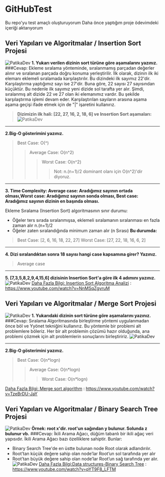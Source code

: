 # GitHubTest
Bu repo'yu test amaçlı oluşturuyorum
Daha önce yaptığım proje ödevimdeki içeriği aktarıyorum

## Veri Yapıları ve Algoritmalar / Insertion Sort Projesi
![PatikaDev](/InsertionSort.jpg)
**1. Yukarı verilen dizinin sort türüne göre aşamalarını yazınız.**
###Cevap:
Ekleme sıralama yönteminde, sıralanmamış parçadan değerler alınır ve sıralanan parçada doğru konuma yerleştirilir. İlk olarak, dizinin ilk iki elemanı eklemeli sıralamada karşılaştırılır. Bu dizindeki ilk sayımız 22'dir. Karşılaştırma yaptığımız sayı ise 27'dir. Buna göre, 22 sayısı 27 sayısından küçüktür. Bu nedenle ilk sayımız yeni dizide sol tarafta yer alır. Şimdi, sıralanmış alt dizide 22 ve 27 olan iki elemanımız vardır. 
Bu şekilde karşılaştırma işlemi devam eder. Karşılaştırılan sayıların arasına aşama aşama geçişi ifade etmek için de "|" işaretini kullanırız.
> **Dizimizin ilk hali: [22, 27, 16, 2, 18, 6] ve Insertion Sort aşamaları:**
![PatikaDev](/InsertionSortTable.jpg)
___________________________________
**2.Big-O gösterimini yazınız.**
> Best Case: O(^)
>>Average Case: O(n^2)
>>>Worst Case: O(n^2)   
>>>>Not: n.(n+1)/2 dominant olanı için O(n^2)'dir diyoruz.
_________________________________
**3. Time Complexity: Average case: Aradığımız sayının ortada olması,Worst case: Aradığımız sayının sonda olması, Best case: Aradığımız sayının dizinin en başında olması.**

Ekleme Sıralama (Insertion Sort) algoritmasının sınır durumu: 
* Öğeler ters sırada sıralanmışsa, eklemeli sıralamanın sıralanması en fazla zaman alır n.(n+1)/2
* Öğeler zaten sıralandığında minimum zaman alır (n Sırası)
**Bu durumda:** 
>Best Case: [2, 6, 16, 18, 22, 27]
Worst Case: [27, 22, 18, 16, 6, 2]  
____________________________________
**4. Dizi sıralandıktan sonra 18 sayısı hangi case kapsamına girer? Yazınız.**
>  Average case
____________________________________
**5.  [7,3,5,8,2,9,4,15,6] dizisinin Insertion Sort'a göre ilk 4 adımını yazınız.**
![PatikaDev](/InsertionSortTable_2.jpg)
[Daha Fazla Bilgi: Insertion Sort Algoritma Analizi](https://www.youtube.com/watch?v=NnMSqZgvruM) : https://www.youtube.com/watch?v=NnMSqZgvruM

## Veri Yapıları ve Algoritmalar / Merge Sort Projesi
![PatikaDev](/MergeSort.png)
**1. Yukarıdaki dizinin sort türüne göre aşamalarını yazınız.**
###Cevap:
Sıralama Algoritmasında birleştirme yöntemi uygulanmadan önce böl ve Yyönet tekniğini kullanırız. Bu yöntemle bir problemi alt problemlere böleriz. Her bir alt problemin çözümü hazır olduğunda, ana problemi çözmek için alt problemlerin sonuçlarını birleştiririz.
![PatikaDev](/MergeSortTable.jpg)
______________________________________
**2.Big-O gösterimini yazınız.**
>Best Case: O(n*logn)
>>Average Case: O(n*logn)
>>>Worst Case: O(n*logn) 

[Daha Fazla Bilgi: Merge sort algorithm](https://www.youtube.com/watch?v=TzeBrDU-JaY) : https://www.youtube.com/watch?v=TzeBrDU-JaY

## Veri Yapıları ve Algoritmalar / Binary Search Tree Projesi
![PatikaDev](/BinarySearchTree.jpg)
**Örnek: root x'dir. root'un sağından y bulunur. Solunda z bulunur vb.**
###Cevap:
İkili Arama Ağacı, düğüm tabanlı bir ikili ağaç veri yapısıdır.
İkili Arama Ağacı bazı özelliklere sahiptir. Bunlar: 
* Binary Search Tree'de en üstte bulunan node Root olarak adlandırılır.
* Root’tan küçük değere sahip olan node’lar Root’un sol tarafında yer alır
* Root’tan büyük değere sahip olan node’lar Root’un sağ tarafında yer alır.
![PatikaDev](/BinarySearchTreeTable.jpg)
[Daha Fazla Bilgi:Data structures-Binary Search Tree](https://www.youtube.com/watch?v=pYT9F8_LFTM) : https://www.youtube.com/watch?v=pYT9F8_LFTM 
